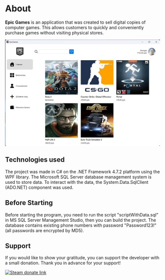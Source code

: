 # About

**Epic Games** is an application that was created to sell digital copies of computer games. This allows customers to quickly and conveniently purchase games without visiting physical stores.

![Program UI Image](https://github.com/StrongerF/epic-games-course-project/blob/main/EpicGamesMainMenuUI.jpg)


## Technologies used

The project was made in C# on the .NET Framework 4.7.2 platform using the WPF library.
The Microsoft SQL Server database management system is used to store data. To interact with the data, the System.Data.SqlClient (ADO.NET) component was used.

## Before Starting

Before starting the program, you need to run the script "scriptWithData.sql" in MS SQL Server Management Studio, then you can build the project.
The database contains existing phone numbers with password "Password123!" (all passwords are encrypted by MD5).

## Support

If you would like to show your gratitude, you can support the developer with a small donation. Thank you in advance for your support!

[<img alt="Steam donate link" src="https://img.shields.io/badge/Steam-donate-000000?logo=steam" />](https://steamcommunity.com/tradeoffer/new/?partner=900122749&token=EccMG2jQ)
